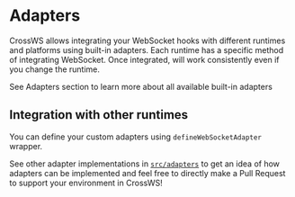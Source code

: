 # Adapters

CrossWS allows integrating your WebSocket hooks with different runtimes and platforms using built-in adapters. Each runtime has a specific method of integrating WebSocket. Once integrated, will work consistently even if you change the runtime.

See Adapters section to learn more about all available built-in adapters

## Integration with other runtimes

You can define your custom adapters using `defineWebSocketAdapter` wrapper.

See other adapter implementations in [`src/adapters`](https://github.com/unjs/crossws/tree/main/src/adapters/) to get an idea of how adapters can be implemented and feel free to directly make a Pull Request to support your environment in CrossWS!
